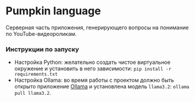 # Pumpkin language
Серверная часть приложения, генерирующего вопросы на понимание по YouTube-видеороликам.

### Инструкции по запуску
- Настройка Python: желательно создать чистое виртуальное окружение и установить в него зависимости: `pip install -r requirements.txt`
- Настройка Ollama: во время работы с проектом должно быть открыто приложение [Ollama](https://ollama.com/download) и установлена модель `llama3.2`: `ollama pull llama3.2`.
